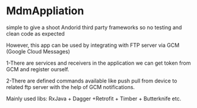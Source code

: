 # MdmAppliation
simple to give a shoot Andorid third party frameworks so no testing and clean code as expected


However, this app can be used by integrating with FTP server via GCM (Google Cloud Messages)


1-There are services and receivers in the application we can get token from GCM and register ourself. 

2-There are defined commands available like push pull from device to related ftp server with the help of GCM notifications.


Mainly used libs: RxJava + Dagger +Retrofit + Timber + Butterknife etc.
